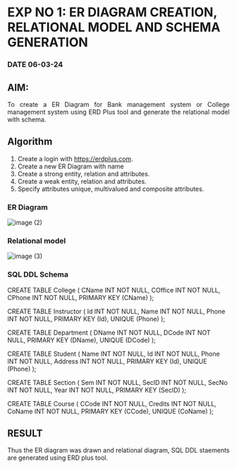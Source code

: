 # EXP NO 1: ER DIAGRAM CREATION, RELATIONAL MODEL AND SCHEMA GENERATION  
### DATE 06-03-24
## AIM:
<div align="justify">
   To create a ER Diagram for Bank management system or College management system using ERD Plus tool and generate the relational model with schema. 
</div>

## Algorithm
1. Create a login with https://erdplus.com.
2. Create a new ER Diagram with name
3. Create a strong entity, relation and attributes.
4. Create a weak entity, relation and attributes.
5. Specify attributes unique, multivalued and composite attributes.

### ER Diagram 
![image (2)](https://github.com/DrUmaRaniV/DBMS/assets/119291664/d60bcaf9-241f-4919-9759-bf4f8c765122)



### Relational model
![image (3)](https://github.com/DrUmaRaniV/DBMS/assets/119291664/2b350748-15be-4d15-96a1-a05838514b25)



### SQL DDL Schema 
CREATE TABLE College
(
  CName INT NOT NULL,
  COffice INT NOT NULL,
  CPhone INT NOT NULL,
  PRIMARY KEY (CName)
);

CREATE TABLE Instructor
(
  Id INT NOT NULL,
  Name INT NOT NULL,
  Phone INT NOT NULL,
  PRIMARY KEY (Id),
  UNIQUE (Phone)
);

CREATE TABLE Department
(
  DName INT NOT NULL,
  DCode INT NOT NULL,
  PRIMARY KEY (DName),
  UNIQUE (DCode)
);

CREATE TABLE Student
(
  Name INT NOT NULL,
  Id INT NOT NULL,
  Phone INT NOT NULL,
  Address INT NOT NULL,
  PRIMARY KEY (Id),
  UNIQUE (Phone)
);

CREATE TABLE Section
(
  Sem INT NOT NULL,
  SecID INT NOT NULL,
  SecNo INT NOT NULL,
  Year INT NOT NULL,
  PRIMARY KEY (SecID)
);

CREATE TABLE Course
(
  CCode INT NOT NULL,
  Credits INT NOT NULL,
  CoName INT NOT NULL,
  PRIMARY KEY (CCode),
  UNIQUE (CoName)
);

## RESULT 
<div align="justify">
Thus the ER diagram was drawn and relational diagram, SQL DDL staements are generated using ERD plus tool.
</div>
